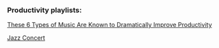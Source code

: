 ###  Productivity playlists:

 [These 6 Types of Music Are Known to Dramatically Improve Productivity]()

 [Jazz Concert](https://www.youtube.com/watch?v=MizPu-dTPQU) 
